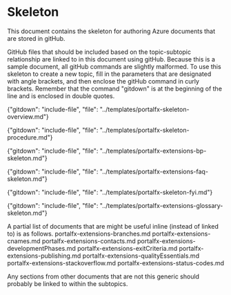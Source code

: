 # Skeleton

This document contains the skeleton for authoring Azure documents that are stored in gitHub.

<!-- topic name is a level 1 header at the beginning of the doc-->

GitHub files that should be included based on the topic-subtopic relationship are linked to in this document using gitHub.  Because this is a sample document, all gitHub commands are slightly malformed.  To use this skeleton to create a new topic, fill in the parameters that are designated with angle brackets, and then enclose the gitHub command in curly brackets. Remember that the command "gitdown" is at the beginning of the line and is enclosed in double quotes.

<!--  required Overview document.  -->
<!-- gitdown: "include-file", "file": "../templates/portalfx-<major-area>-overview.md" -->
   {"gitdown": "include-file", "file": "../templates/portalfx-skeleton-overview.md"}

<!--  optional subtopic documents. Use these when the topic goes deeper than an overview. The overview may contain a table that links to these sections, in addition to (or instead of) relying on the following gitHub includes. -->
<!-- gitdown: "include-file", "file": "../templates/portalfx-<major-area>-<topic>-<subtopic1>.md"  -->
<!-- gitdown: "include-file", "file": "../templates/portalfx-<major-area>-<topic>-<subtopic2>.md"  -->

<!--  optional checklist document. Use this when there are specific steps to follow, or when there are specific tasks that the developer must verify as being completed.  -->
<!-- gitdown:"include-file", "file": "../templates/portalfx-<major-area>-<topic>-procedures.md"  -->
{"gitdown": "include-file", "file": "../templates/portalfx-skeleton-procedure.md"}
  
<!--  optional Best Practices document -->
<!-- gitdown: "include-file", "file": "../templates/portalfx-<major-area>-bp-<topic>.md"  -->
{"gitdown": "include-file", "file": "../templates/portalfx-extensions-bp-skeleton.md"}

<!--  optional FAQ document -->
<!-- gitdown: "include-file", "file": "../templates/portalfx-<major-area>-faq-<topic>.md"  -->
{"gitdown": "include-file", "file": "../templates/portalfx-extensions-faq-skeleton.md"}
   
<!--  optional FYI document, for links that could not be included in the content within the natural flow of the doc -->
<!-- gitdown: "include-file", "file": "../templates/portalfx-<major-area>-<topic>-fyi.md"  -->
{"gitdown": "include-file", "file": "../templates/portalfx-skeleton-fyi.md"}

<!--  required Glossary document.  -->
<!-- gitdown: "include-file", "file": "../templates/portalfx-extensions-glossary-<major-area>.md"  -->
{"gitdown": "include-file", "file": "../templates/portalfx-extensions-glossary-skeleton.md"}

A partial list of documents that are might be useful inline (instead of linked to) is as follows.
portalfx-extensions-branches.md
portalfx-extensions-cnames.md
portalfx-extensions-contacts.md
portalfx-extensions-developmentPhases.md
portalfx-extensions-exitCriteria.md
portalfx-extensions-publishing.md
portalfx-extensions-qualityEssentials.md
portalfx-extensions-stackoverflow.md
portalfx-extensions-status-codes.md

Any sections from other documents that are not this generic should probably be linked to within the subtopics.
